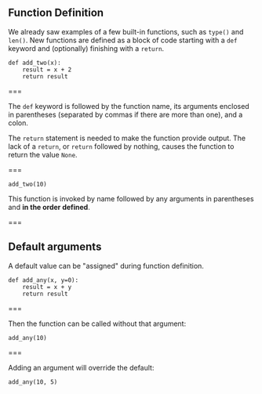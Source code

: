 ---
---

## Function Definition

We already saw examples of a few built-in functions, such as `type()`
and `len()`.  New functions are defined as a block of code starting
with a `def` keyword and (optionally) finishing with a `return`.

```{python title='{{ site.handouts[0] }}'}
def add_two(x):
    result = x + 2
    return result
```

===

The `def` keyword is followed by the function name, its arguments enclosed in
parentheses (separated by commas if there are more than one), and a colon.

The `return` statement is needed to make the function provide output.
The lack of a `return`, or `return` followed by nothing, causes the function to return the value `None`.

===

```{python title='{{ site.handouts[0] }}'}
add_two(10)
```

This function is invoked by name followed by any arguments in
parentheses and **in the order defined**.

===

## Default arguments

A default value can be "assigned" during function definition.

```{python title='{{ site.handouts[0] }}'}
def add_any(x, y=0):
    result = x + y
    return result
```

===

Then the function can be called without that argument:

```{python title='{{ site.handouts[0] }}'}
add_any(10)
```

===

Adding an argument will override the default:

```{python title='{{ site.handouts[0] }}'}
add_any(10, 5)
```
